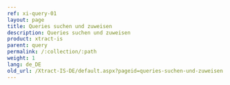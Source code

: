 ```yaml
---
ref: xi-query-01
layout: page
title: Queries suchen und zuweisen
description: Queries suchen und zuweisen
product: xtract-is
parent: query
permalink: /:collection/:path
weight: 1
lang: de_DE
old_url: /Xtract-IS-DE/default.aspx?pageid=queries-suchen-und-zuweisen
---
```

